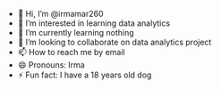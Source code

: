 - 👋 Hi, I’m @irmamar260
- 👀 I’m interested in learning data analytics
- 🌱 I’m currently learning nothing
- 💞️ I’m looking to collaborate on data  analytics project
- 📫 How to reach me by email 
- 😄 Pronouns: Irma
- ⚡ Fun fact: I have a 18 years old dog

<!---
irmamar260/irmamar260 is a ✨ special ✨ repository because its `README.md` (this file) appears on your GitHub profile.
You can click the Preview link to take a look at your changes.
--->

